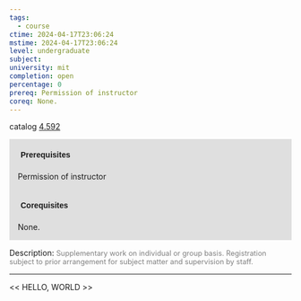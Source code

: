 ```yaml
---
tags:
  - course
ctime: 2024-04-17T23:06:24
mstime: 2024-04-17T23:06:24
level: undergraduate
subject: 
university: mit
completion: open
percentage: 0
prereq: Permission of instructor
coreq: None.
---
```


catalog [4.592](http://student.mit.edu/catalog/m4e.html#4.592)

<span style="display: block; padding: 15px; background-color: rgb(100, 100, 100, 0.2);"><font id="m_prereq3163_0" style="display: block; font-family: Arial, sans-serif; font-weight: bold; padding: 5px">Prerequisites</font><br><span id="prereq3163_0">Permission of instructor</span></span>
<span style="display: block; padding: 15px; background-color: rgb(100, 100, 100, 0.2);"><font id="m_coreq3163_0" style="display: block; font-family: Arial, sans-serif; font-weight: bold; padding: 5px">Corequisites</font><br><span id="coreq3163_0">None.</span></span>

<font style="">Description:</font>
<font style="color: grey; font-size: 0.8rem;">Supplementary work on individual or group basis. Registration subject to prior arrangement for subject matter and supervision by staff.</font>



---

<< HELLO, WORLD >>
